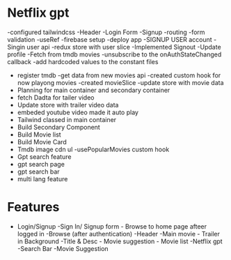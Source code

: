 # Netflix gpt

-configured tailwindcss
-Header
-Login Form
-Signup
-routing
-form validation -useRef
-firebase setup
-deploy app
-SIGNUP USER account
-Singin user api
-redux store with user slice
-Implemented Signout
-Update profile
-Fetch from tmdb movies
-unsubscribe to the onAuthStateChanged callback
-add hardcoded values to the constant files

- register tmdb
  -get data from new movies api
  -created custom hook for now playong movies
  -created movieSlice
  -update store with movie data
- Planning for main container and secondary container
- fetch Dadta for tailer video
- Update store with trailer video data
- embeded youtube video made it auto play
- Tailwind classed in main container
- Build Secondary Component
- Build Movie list
- Build Movie Card
- Tmdb image cdn ul
  -usePopularMovies custom hook
- Gpt search feature  
- gpt search page
- gpt search bar
- multi lang feature

# Features

- Login/Signup
  -Sign In/ Signup form - Browse to home page afteer logged in
  -Browse (after authentication)
  -Header
  -Main movie - Trailer in Background
  -Title & Desc - Movie suggestion - Movie list
  -Netflix gpt
  -Search Bar
  -Movie Suggestion
